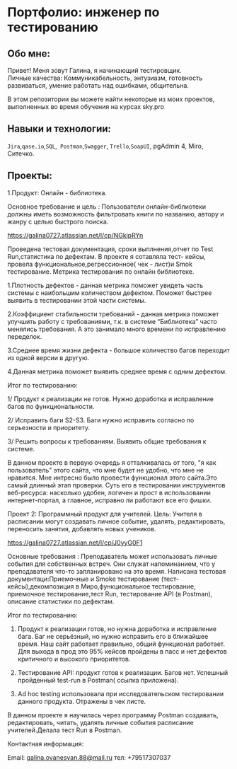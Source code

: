 # Портфолио: инженер по тестированию
## Обо мне: 
Привет! Меня зовут Галина, я начинающий тестировщик. <br>
Личные качества: Коммуникабельность, энтузиазм, готовность развиваться, умение работать над ошибками, общительна.

В этом репозитории вы можете найти некоторые из моих проектов, выполненных во время обучения на курсах sky.pro
<br>
## Навыки и технологии:
``Jira``,``qase.io``,``SQL``,`` Postman``,``Swagger``, ``Trello``,``SoapUI``, pgAdmin 4, Miro, Ситечко.


## Проекты:
1.Продукт: Онлайн - библиотека.



Основное требование и цель : Пользователи онлайн-библиотеки должны иметь возможность фильтровать книги по названию, автору и жанру с целью быстрого поиска.


https://galina0727.atlassian.net/l/cp/NGkipRYn


Проведена тестовая документация, сроки выплнения,отчет по Test Run,статистика по дефектам.
В проекте я сотавляла тест- кейсы, провела функциональное,регрессионное( чек - лист)и Smok тестирование.
Метрика тестирования по онлайн библиотеке.

1.Плотность дефектов - данная метрика поможет увидеть часть системы с наибольшим количеством дефектом. Поможет быстрее выявить в тестировании  этой части системы.

2.Коэффициент стабильности требований -  данная метрика поможет улучшить работу с требованиями, т.к. в системе “Библиотека” часто менялись требования. А это занимало много времени по исправлению переделок.

3.Среднее время жизни дефекта - большое количество багов переходит из одной версии в другую.

4.Данная метрика поможет выявить среднее время с одним дефектом.


Итог по тестированию:
 
1/ Продукт к реализации не готов. Нужно доработка и исправление багов по функциональности.

2/ Исправить баги S2-S3. Баги нужно исправить согласно по серьезности и приоритету.

3/ Решить вопросы к требованиям. Выявить общие требования к системе.

В данном проекте в первую очередь я отталкивалась от того, "я как пользователь" этого сайта, что мне будет не удобно, что мне не нравится.
Мне интресно было провести функционал этого сайта.Это самый длинный этап проверки. Суть его в тестировании инструментов веб-ресурса: насколько удобен, логичен и прост в использовании интернет-портал, а главное, исправно ли работают все его фишки.


Проект 2: 
Программный продукт для учителей.
Цель: Учителя в расписании могут создавать личное событие, удалять, редактировать, переносить занятия, добавлять новых учеников. 

https://galina0727.atlassian.net/l/cp/J0yyG0F1

Основные требования : Преподаватель может использовать личные события для собственных встреч. Они служат напоминанием, что у преподавателя что-то запланировано на это время.
Написана тестовая документаци:Приемочные и Smoke тестирование (тест-кейсы),декомпозиция в Миро,функциональное тестирование, приемочное тестирование,тест Run, тестирование API (в Postman), описание статистики по дефектам.

Итог по тестированию:

1. Продукт к реализации готов, но нужна доработка и исправление бага. Баг не серьёзный, но нужно исправить его в ближайшее время. Наш сайт работает правильно, общий функционал работает. Для выхода в прод это 95% кейсов пройдены в пасс и нет дефектов критичного и высокого приоритетов.

2. Тестирование API: продукт готов к реализации. Багов нет. Успешный пройденный test-run в Postman( ссылка  приложена).
3. Ad hoc testing использовала при исследовательском тестировании данного продукта. Отражены в чек листе. 

В данном проекте я научилась через программу Postman создавать, редактировать, читать, удалять личные события расписание учителей.Делала тест Run в Postman.






Контактная информация:

Email: galina.ovanesyan.88@mail.ru
тел: +79517307037

